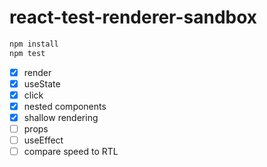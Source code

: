 # react-test-renderer-sandbox

```bash
npm install
npm test
```

- [x] render
- [x] useState
- [x] click
- [x] nested components
- [x] shallow rendering
- [ ] props
- [ ] useEffect
- [ ] compare speed to RTL
